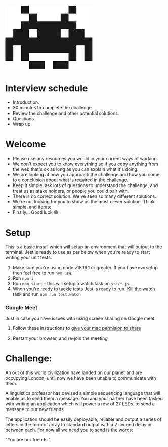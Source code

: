 ![](./src/invader.svg)

# Interview schedule

* Introduction.
* 30 minutes to complete the challenge.
* Review the challenge and other potential solutions.
* Questions.
* Wrap up.

# Welcome

* Please use any resources you would in your current ways of working.
* We don't expect you to know everything so if you copy anything from the web that's ok as long as you can explain what it's doing.
* We are looking at how you approach the challenge and how you come to a conclusion about what is required in the challenge. 
* Keep it simple, ask lots of questions to understand the challenge, and treat us as stake holders, or people you could pair with.
* There is no correct solution. We've seen so many different solutions.
* We're not looking for you to show us the most clever solution. Think simple, and iterate.
* Finally... Good luck 😄

# Setup

This is a basic install which will setup an environment that will output to the terminal. Jest is ready to use as per below when you're ready to start writing your unit tests.

1. Make sure you're using node v18.16.1 or greater. If you have `nvm` setup then feel free to run `nvm use`.
2. Run `npm i`
3. Run `npm start` - this will setup a watch task on `src/*.js`
4. When you're ready to tackle tests Jest is ready to run. Kill the watch task and run `npm run test:watch`

### Google Meet

Just in case you have issues with using screen sharing on Google meet

1. Follow these instructions to [give your mac permision to share](https://www.techrepublic.com/article/how-to-enable-screen-sharing-for-google-meet-in-chrome-on-a-mac/)

2. Restart your browser, and re-join the meeting

# Challenge:

An out of this world civilization have landed on our planet and are occupying London, until now we have been unable to communicate with them.  

A linguistics professor has devised a simple sequencing language that will enable us to send them a message.  You and your partner have been tasked with writing an application which will power a row of 27 LEDs. to send a message to our new friends.

The application should be easily deployable, reliable and output a series of letters in the form of array to standard output with a 2 second delay in between each.  For now all we need you to send is the words:

"You are our friends."

